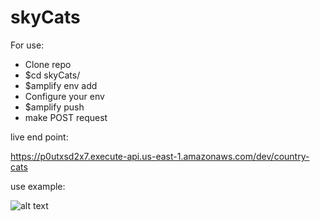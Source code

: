 # skyCats

For use:
<ul>
    <li>Clone repo
        <li>$cd skyCats/</li>
        <li>$amplify env add</li>
        <li>Configure your env</li>
        <li>$amplify push    </li>
        <li>make POST request
</ul>

live end point:

https://p0utxsd2x7.execute-api.us-east-1.amazonaws.com/dev/country-cats

use example:

![alt text](https://1mage3ervice.s3.amazonaws.com/Selecci%C3%B3n_353.png)


